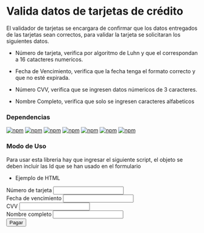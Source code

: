# Valida datos de tarjetas de crédito

El validador de tarjetas se encargara de confirmar que los datos entregados
de las tarjetas sean correctos, para validar la tarjeta se solicitaran los siguientes datos.

+ Número de tarjeta, verifica por algoritmo de Luhn y que el correspondan a 16 catacteres numericos.

+ Fecha de Vencimiento, verifica que la fecha tenga el formato correcto y que no esté expirada.

+ Número CVV, verifica que se ingresen datos númericos de 3 caracteres.

+ Nombre Completo, verifica que solo se ingresen caracteres alfabeticos

### Dependencias

[![npm](https://img.shields.io/npm/v/npm.svg)]()
[![npm](https://img.shields.io/badge/Javascript-ES6-brightgreen.svg)]()
[![npm](https://img.shields.io/badge/mocha--jsdom-1.1-brightgreen.svg)]()
[![npm](https://img.shields.io/badge/mocha-5.5.1-brightgreen.svg)]()
[![npm](https://img.shields.io/badge/chai-4.1.2-brightgreen.svg)]()
[![npm](https://img.shields.io/badge/browserify-15.2.0-brightgreen.svg)]()
[![npm](https://img.shields.io/badge/jsdom-11.6.1-brightgreen.svg)]()

### Modo de Uso

Para usar esta libreria hay que ingresar el siguiente script, el objeto se deben incluir las Id que se han usado en el formulario

<script type="text/javascript">
	const config = {
		cardNumber: cardNumberId,
		expDate: expDateId,
		CVV: cvvId,
		cardName: nameId,
		subButton: buttonId
	};
</script>

+ Ejemplo de HTML 

<form>
	<div class="form-group">
		<label for="cn">Número de tarjeta</label>
		<input id="cardNumberId" name="cn" />
  </div>
  <div class="form-group">
  	<label for="exp">Fecha de vencimiento</label>
    <input id="expDateId" name="exp" />
   </div>
   <div class="form-group">
    <label for="cvv">CVV</label>
    <input id="cvvId" name="cvv" />
   </div>
   <div class="form-group">
    <label for="name">Nombre completo</label>
    <input id="nameId" name="name" />
  </div>
  <input id="buttonId" type="submit" value="Pagar" />
</form>




